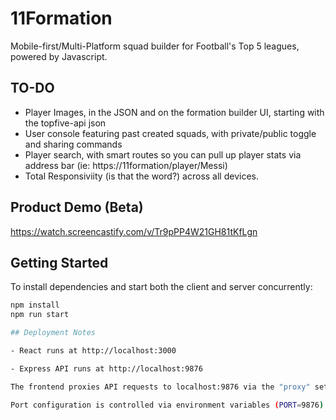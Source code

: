 # 11Formation

Mobile-first/Multi-Platform squad builder for Football's Top 5 leagues, powered by Javascript.

## TO-DO

- Player Images, in the JSON and on the formation builder UI, starting with the topfive-api json
- User console featuring past created squads, with private/public toggle and sharing commands
- Player search, with smart routes so you can pull up player stats via address bar (ie: https://11formation/player/Messi)
- Total Responsiviity (is that the word?) across all devices.

## Product Demo (Beta)

https://watch.screencastify.com/v/Tr9pPP4W21GH81tKfLgn

## Getting Started

To install dependencies and start both the client and server concurrently:

```bash
npm install
npm run start

## Deployment Notes

- React runs at http://localhost:3000

- Express API runs at http://localhost:9876

The frontend proxies API requests to localhost:9876 via the "proxy" setting in client/package.json.

Port configuration is controlled via environment variables (PORT=9876) or defaults